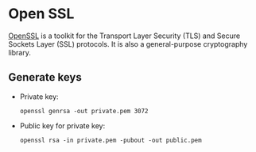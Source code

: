 # Open SSL

[OpenSSL](https://www.openssl.org/) is a toolkit for the Transport Layer Security (TLS) and Secure Sockets Layer (SSL) protocols. 
It is also a general-purpose cryptography library.

## Generate keys

- Private key:
  ```
  openssl genrsa -out private.pem 3072
  ```
- Public key for private key:
  ```
  openssl rsa -in private.pem -pubout -out public.pem
  ```
